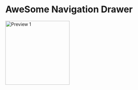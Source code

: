 # AweSome Navigation Drawer


<p align="left">
  <img src="https://raw.githubusercontent.com/appsfeature/AwesomeNavigationDrawer/master/screenshots/screen.gif" alt="Preview 1" width="200" /> 
</p>
